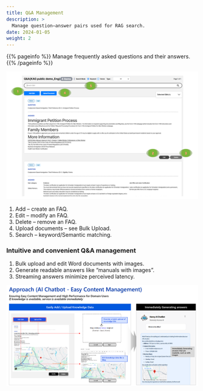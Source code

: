```yaml
---
title: Q&A Management
description: >
  Manage question–answer pairs used for RAG search.
date: 2024-01-05
weight: 2
---
```


{{% pageinfo %}}
Manage frequently asked questions and their answers.
{{% /pageinfo %}}

![alt text](image-1.png)

1. Add – create an FAQ.
2. Edit – modify an FAQ.
3. Delete – remove an FAQ.
4. Upload documents – see Bulk Upload.
5. Search – keyword/Semantic matching.

### Intuitive and convenient Q&A management

1. Bulk upload and edit Word documents with images.
2. Generate readable answers like “manuals with images”.
3. Streaming answers minimize perceived latency.

![image-2.png](image-3.png)
